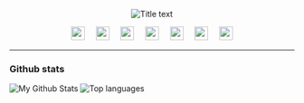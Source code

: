 <p align="center">
  <img src="https://readme-typing-svg.demolab.com/?lines=Hello+there+👋;Checkout+my+GitHub+profile!;&font=Fira%20Code&center=true&width=480&height=50&duration=4000&pause=1000" alt="Title text">
</p>

<p align="center">
  <img height="24" width="24" src="https://cdn.simpleicons.org/c/black/white" />
  &nbsp;&nbsp;&nbsp;
  <img height="24" width="24" src="https://cdn.simpleicons.org/cplusplus/black/white" />
  &nbsp;&nbsp;&nbsp;
  <img height="24" width="24" src="https://cdn.simpleicons.org/gnuemacs/black/white" />
  &nbsp;&nbsp;&nbsp;
  <img height="24" width="24" src="https://cdn.simpleicons.org/go/black/white" />
  &nbsp;&nbsp;&nbsp;
  <img height="24" width="24" src="https://cdn.simpleicons.org/dart/black/white" />
  &nbsp;&nbsp;&nbsp;
  <img height="24" width="24" src="https://cdn.simpleicons.org/flutter/black/white" />
  &nbsp;&nbsp;&nbsp;
  <img height="24" width="24" src="https://cdn.simpleicons.org/nixos/black/white" />
</p>

---

### Github stats 

![My Github Stats](https://github-readme-stats.vercel.app/api?username=qlexqndru&rank_icon=percentile&theme=gotham&show_icons=true) ![Top languages](https://github-readme-stats.vercel.app/api/top-langs/?username=qlexqndru&theme=gotham)


